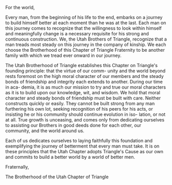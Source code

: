 For the world,

Every man, from the beginning of his life to the end, embarks
on a journey to build himself better at each moment than he
was at the last. Each man on this journey comes to recognize
that the willingness to look within himself and meaningfully
change is a necessary requisite for his strong and continuous
construction. We, the Utah Brothers of Triangle, recognize
that a man treads most steady on this journey in the company
of kinship. We each choose the Brotherhood of this Chapter
of Triangle Fraternity to be another family with which we
tread ever onward in our journey.

The Utah Brotherhood of Triangle establishes this Chapter on
Triangle's founding principle: that the virtue of our comm-
unity and the world beyond rests foremost on the high moral
character of our members and the steady bonds of friendship
and integrity each extends to another. During our time in aca-
demia, it is as much our mission to try and true our moral 
characters as it is to build upon our knowledge, wit, and 
wisdom. We hold that moral character and steady bonds of
friendship must be built with care. Neither constructs quickly
or easily. They cannot be built strong from any man furthering
his own lot, seeking recognition of his peers for his acts, or
insisting he or his community should continue evolution in iso-
lation, or not at all. True growth is unceasing, and comes only
from dedicating ourselves to assisting our Brothers in good 
deeds done for each other, our community, and the world around us.

Each of us dedicates ourselves to laying faithfully this foundation
and exemplifying the journey of betterment that every man must take. 
It is on these principles that the Utah Chapter adopts Triangle's
Cause as our own and commits to build a better world by a world
of better men.

Fraternally,

The Brotherhood of the Utah Chapter of Triangle
